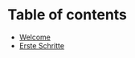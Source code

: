 # Table of contents

- [Welcome](docs/Welcome-QuickPollDocumentation.md)
- [Erste Schritte](docs/erste-schritte.md)
